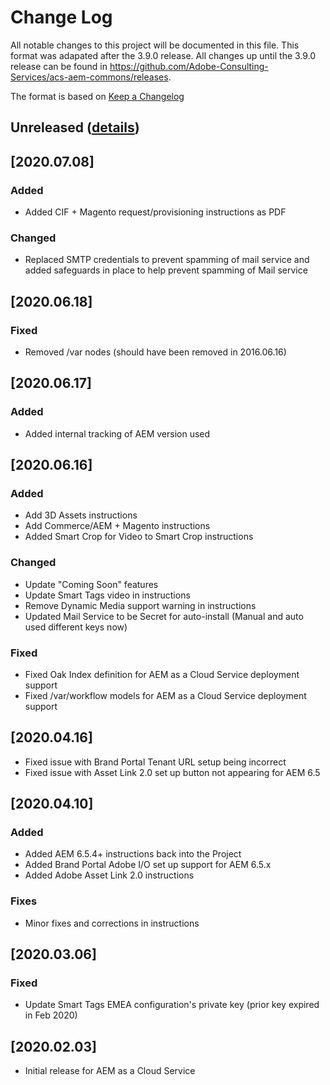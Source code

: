 # Change Log

All notable changes to this project will be documented in this file. This format was adapated
after the 3.9.0 release. All changes up until the 3.9.0 release can be found in https://github.com/Adobe-Consulting-Services/acs-aem-commons/releases.

The format is based on [Keep a Changelog](http://keepachangelog.com)

## Unreleased ([details][unreleased changes details])
<!-- Keep this up to date! After a release, change the tag name to the latest release -->
[unreleased changes details]: https://github.com/Adobe-Consulting-Services/acs-aem-commons/compare/acs-aem-commons-4.3.2...HEAD

## [2020.07.08]

### Added

+ Added CIF + Magento request/provisioning instructions as PDF

### Changed

+ Replaced SMTP credentials to prevent spamming of mail service and added safeguards in place to help prevent spamming of Mail service

## [2020.06.18]

### Fixed

+ Removed /var nodes (should have been removed in 2016.06.16)


## [2020.06.17]

### Added

+ Added internal tracking of AEM version used

## [2020.06.16]

### Added

+ Add 3D Assets instructions
+ Add Commerce/AEM + Magento instructions 
+ Added Smart Crop for Video to Smart Crop instructions

### Changed

+ Update "Coming Soon" features 
+ Update Smart Tags video in instructions
+ Remove Dynamic Media support warning in instructions
+ Updated Mail Service to be Secret for auto-install (Manual and auto used different keys now)

### Fixed

+ Fixed Oak Index definition for AEM as a Cloud Service deployment support
+ Fixed /var/workflow models for AEM as a Cloud Service deployment support

## [2020.04.16]

- Fixed issue with Brand Portal Tenant URL setup being incorrect
- Fixed issue with Asset Link 2.0 set up button not appearing for AEM 6.5

## [2020.04.10]

### Added
- Added AEM 6.5.4+ instructions back into the Project
- Added Brand Portal Adobe I/O set up support for AEM 6.5.x
- Added Adobe Asset Link 2.0 instructions

### Fixes
- Minor fixes and corrections in instructions

## [2020.03.06]

### Fixed
- Update Smart Tags EMEA configuration's private key (prior key expired in Feb 2020)

## [2020.02.03]

- Initial release for AEM as a Cloud Service
